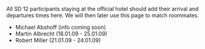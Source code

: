 All SD 12 participants staying at the official hotel should add their arrival and departures times here. We will then later use this page to match roommates.

 * Michael Abshoff (info coming soon)
 * Martin Albrecht (18.01.09 - 25.01.09)
 * Robert Miller (21.01.09 - 24.01.09)

